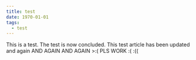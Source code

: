 ```yaml
---
title: test
date: 1970-01-01
tags:
  - test
---
```


This is a test.
The test is now concluded.
This test article has been updated and again AND AGAIN AND AGAIN >:(
PLS WORK :(
:((
